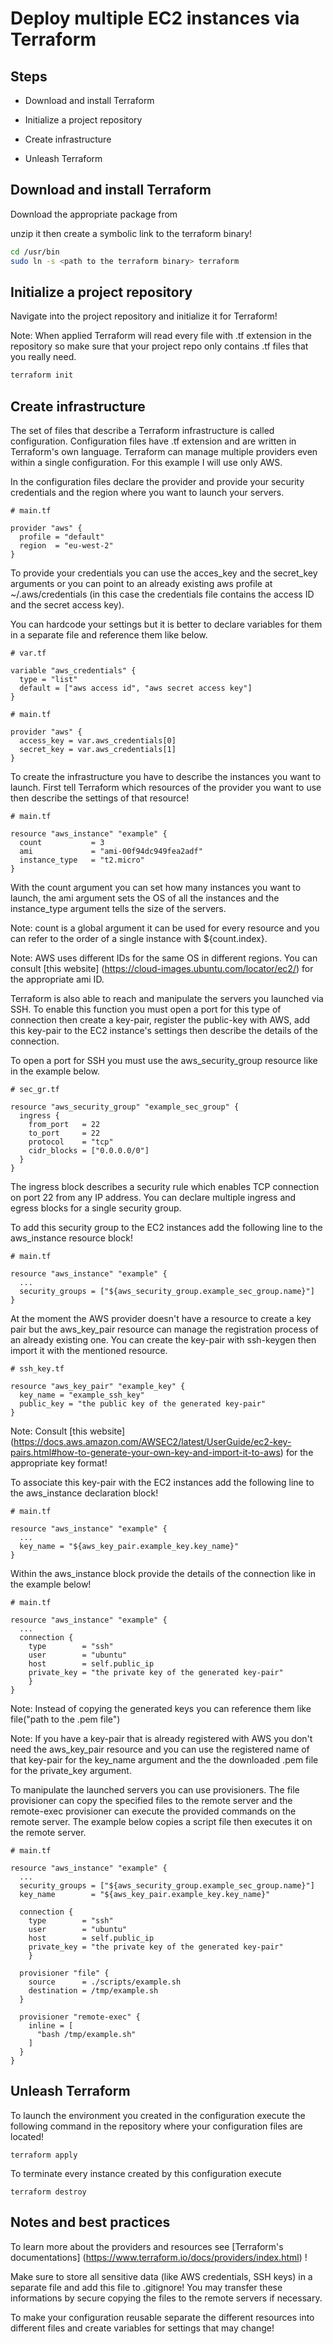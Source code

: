# Deploy multiple EC2 instances via Terraform

## Steps

- Download and install Terraform

- Initialize a project repository

- Create infrastructure

- Unleash Terraform


## Download and install Terraform

Download the appropriate package from 

[Terraform&#39;s website]: https://learn.hashicorp.com/terraform/getting-started/install.html

 unzip it then create a symbolic link to the terraform binary!

```bash
cd /usr/bin
sudo ln -s <path to the terraform binary> terraform
```

## Initialize a project repository

Navigate into the project repository and initialize it for Terraform!

Note: When applied Terraform will read every file with .tf extension in the repository so make sure that your project repo only contains .tf files that you really need.

```bash
terraform init
```

## Create infrastructure

The set of files that describe a Terraform infrastructure is called configuration. Configuration files have .tf extension and are written in Terraform's own language. Terraform can manage multiple providers even within a single configuration. For this example I will use only AWS.

In the configuration files declare the provider and provide your security credentials and the region where you want to launch your servers.

```
# main.tf

provider "aws" {
  profile = "default"
  region  = "eu-west-2"
}
```

To provide your credentials you can use the acces_key and the secret_key arguments or you can point to an already existing aws profile at ~/.aws/credentials (in this case the credentials file contains the access ID and the secret access key).

You can hardcode your settings but it is better to declare variables for them in a separate file and reference them like below.

```
# var.tf

variable "aws_credentials" {
  type = "list"
  default = ["aws access id", "aws secret access key"]
}
```

```
# main.tf

provider "aws" {
  access_key = var.aws_credentials[0]
  secret_key = var.aws_credentials[1]
}
```

To create the infrastructure you have to describe the instances you want to launch. First tell Terraform which resources of the provider you want to use then describe the settings of that resource!

```
# main.tf

resource "aws_instance" "example" {
  count           = 3 
  ami             = "ami-00f94dc949fea2adf"
  instance_type   = "t2.micro"
}
```

With the count argument you can set how many instances you want to launch, the ami argument sets the OS of all the instances and the instance_type argument tells the size of the servers.

Note: count is a global argument it can be used for every resource and you can refer to the order of a single instance with ${count.index}.

Note: AWS uses different IDs for the same OS in different regions. You can consult [this website] (https://cloud-images.ubuntu.com/locator/ec2/) for the appropriate ami ID.

Terraform is also able to reach and manipulate the servers you launched via SSH. To enable this function you must open  a port for this type of connection then create a key-pair, register the public-key with AWS, add this key-pair to the EC2 instance's settings then describe the details of the connection.

To open a port for SSH you must use the aws_security_group resource like in the example below.

```
# sec_gr.tf

resource "aws_security_group" "example_sec_group" {
  ingress {
    from_port   = 22
    to_port     = 22
    protocol    = "tcp"
    cidr_blocks = ["0.0.0.0/0"]
  }
}
```

The ingress block describes a security rule which enables TCP connection on port 22 from any IP address. You can declare multiple ingress and egress blocks for a single security group.

To add this security group to the EC2 instances add the following line to the aws_instance resource block!

```
# main.tf

resource "aws_instance" "example" {
  ...
  security_groups = ["${aws_security_group.example_sec_group.name}"]
}
```

At the moment the AWS provider doesn't have a resource to create a key pair but the aws_key_pair resource can manage the registration process of an already existing one. You can create the key-pair with ssh-keygen then import it with the mentioned resource.

```
# ssh_key.tf

resource "aws_key_pair" "example_key" {
  key_name = "example_ssh_key"
  public_key = "the public key of the generated key-pair"
}
```

Note: Consult [this website] (https://docs.aws.amazon.com/AWSEC2/latest/UserGuide/ec2-key-pairs.html#how-to-generate-your-own-key-and-import-it-to-aws) for the appropriate key format!

To associate this key-pair with the EC2 instances add the following line to the aws_instance declaration block!

```
# main.tf

resource "aws_instance" "example" {
  ...
  key_name = "${aws_key_pair.example_key.key_name}"
}
```

Within the aws_instance block provide the details of the connection like in the example below!

```
# main.tf

resource "aws_instance" "example" {
  ...
  connection {
    type        = "ssh"
    user        = "ubuntu"
    host        = self.public_ip
    private_key = "the private key of the generated key-pair"
    }
}
```

Note: Instead of copying the generated keys you can reference them like file("path to the .pem file")

Note: If you have a key-pair that is already registered with AWS you don't need the aws_key_pair resource and you can use the registered name of that key-pair for the key_name argument and the the downloaded .pem file for  the private_key argument.

To manipulate the launched servers you can use provisioners. The file provisioner can copy the specified files to the remote server and the remote-exec provisioner can execute the provided commands on the remote server. The example below copies a script file then executes it on the remote server.

```
# main.tf

resource "aws_instance" "example" {
  ...
  security_groups = ["${aws_security_group.example_sec_group.name}"]
  key_name        = "${aws_key_pair.example_key.key_name}"
  
  connection {
    type        = "ssh"
    user        = "ubuntu"
    host        = self.public_ip
    private_key = "the private key of the generated key-pair"
    }
    
  provisioner "file" {
    source      = ./scripts/example.sh
    destination = /tmp/example.sh
  }
  
  provisioner "remote-exec" {
    inline = [
      "bash /tmp/example.sh"
    ]
  }
}
```

## Unleash Terraform

To launch the environment you created in the configuration execute the following command in the repository where your configuration files are located!

```
terraform apply
```

To terminate every instance created by this configuration execute 

```
terraform destroy
```

## Notes and best practices

To learn more about the providers and resources see [Terraform's documentations] (https://www.terraform.io/docs/providers/index.html) !

Make sure to store all sensitive data (like AWS credentials, SSH keys) in a separate file and add this file to .gitignore! You may transfer these informations by secure copying the files to the remote servers if necessary.

To make your configuration reusable separate the different resources into different files and create variables for settings that may change!